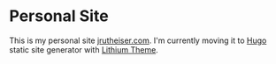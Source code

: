 # Personal Site

This is my personal site [jrutheiser.com](http://jrutheiser.com/). I'm
currently moving it to [Hugo](https://gohugo.io/) static site generator with
[Lithium Theme](https://github.com/jrutheiser/hugo-lithium-theme).
